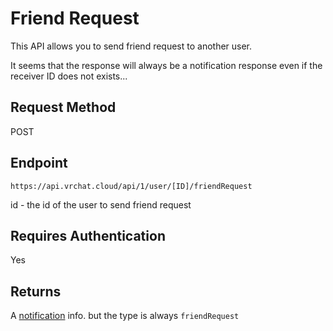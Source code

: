 # Friend Request

This API allows you to send friend request to another user.

It seems that the response will always be a notification response even if the receiver ID does not exists...

## Request Method 
POST

## Endpoint
    https://api.vrchat.cloud/api/1/user/[ID]/friendRequest

id - the id of the user to send friend request

## Requires Authentication
Yes

## Returns

A [notification](NotificationAPI/SendNotification.md) info. but the type is always `friendRequest`